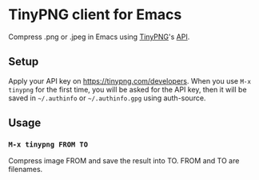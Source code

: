 # TinyPNG client for Emacs

Compress .png or .jpeg in Emacs using [TinyPNG](https://tinypng.com/)'s [API](https://tinypng.com/developers).

## Setup

Apply your API key on <https://tinypng.com/developers>. When you use `M-x
tinypng` for the first time, you will be asked for the API key, then it will be
saved in `~/.authinfo` or `~/.authinfo.gpg` using auth-source.

## Usage

### `M-x tinypng FROM TO`

Compress image FROM and save the result into TO. FROM and TO are filenames.
